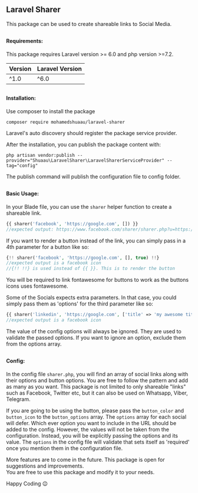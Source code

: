 ## Laravel Sharer

This package can be used to create shareable links to Social Media.

##
#### Requirements:

This package requires Laravel version >= 6.0 and php version >=7.2.

| Version      | Laravel Version |
| ----------- | ----------- |
| ^1.0      | ^6.0       |

##
#### Installation:
Use composer to install the package
```
composer require mohamedshuaau/laravel-sharer
```

Laravel's auto discovery should register the package service provider.

After the installation, you can publish the package content with:
```
php artisan vendor:publish --provider="Shuaau\LaravelSharer\LaravelSharerServiceProvider" --tag="config"
```

The publish command will publish the configuration file to config folder.

##
#### Basic Usage:

In your Blade file, you can use the `sharer` helper function to create a shareable link.
```php
{{ sharer('facebook', 'https://google.com', []) }}
//expected output: https://www.facebook.com/sharer/sharer.php?u=https://google.com
```

If you want to render a button instead of the link, you can simply pass in a 4th parameter for a button like so:
```php
{!! sharer('facebook', 'https://google.com', [], true) !!}
//expected output is a facebook icon
//{!! !!} is used instead of {{ }}. This is to render the button
```

You will be required to link fontawesome for buttons to work as the buttons icons uses fontawesome.

Some of the Socials expects extra parameters. In that case, you could simply pass them as 'options' for the third parameter
like so:

```php
{{ sharer('linkedin', 'https://google.com', ['title' => 'my awesome title'], true) }}
//expected output is a facebook icon
```

The value of the config options will always be ignored. They are used to validate the passed options. If you want to ignore
an option, exclude them from the options array.

##
#### Config:

In the config file `sharer.php`, you will find an array of social links along with their
options and button options. You are free to follow the pattern and add as many as you want.
This package is not limited to only shareable "links" such as Facebook, Twitter etc, but it can
also be used on Whatsapp, Viber, Telegram.

If you are going to be using the button, please pass the `button_color` and `button_icon`
to the `button_options` array. 
The `options` array for each social will defer. Which ever option you want to include in the URL should be
added to the config. However, the values will not be taken from the configuration. Instead, you will be explicitly
passing the options and its value. The `options` in the config file will validate that sets itself as 'required' once you
mention them in the configuration file.

More features are to come in the future. This package is open for suggestions
and improvements.
<br>
You are free to use this package and modify it to your needs.

Happy Coding  😉
